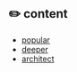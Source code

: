 ## :pencil2: content

- [popular](https://github.com/hdgaadd/deeper/blob/main/details/popular.md)
- [deeper](https://github.com/hdgaadd/deeper/blob/main/details/deeper%20.md)
- [architect](https://github.com/hdgaadd/deeper/blob/main/details/architect.md)

